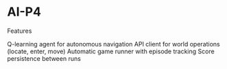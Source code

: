 # AI-P4

Features

  Q-learning agent for autonomous navigation
  API client for world operations (locate, enter, move)
  Automatic game runner with episode tracking
  Score persistence between runs
